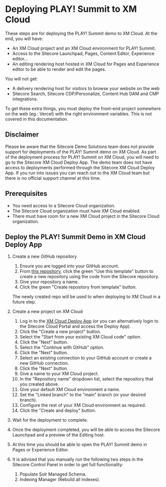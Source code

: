 # Deploying PLAY! Summit to XM Cloud

These steps are for deploying the PLAY! Summit demo to XM Cloud. At the end, you will have:

- An XM Cloud project and an XM Cloud environment for PLAY! Summit.
- Access to the Sitecore Launchpad, Pages, Content Editor, Experience editor...
- An editing rendering host hosted in XM Cloud for Pages and Experience editor to be able to render and edit the pages.

You will not get:

- A delivery rendering host for visitors to browse your website on the web
- Sitecore Search, Sitecore CDP/Personalize, Content Hub DAM and CMP integrations.

To get these extra things, you must deploy the front-end project somewhere on the web (eg.: Vercel) with the right environment variables. This is not covered in this documentation.

## Disclaimer

Please be aware that the Sitecore Demo Solutions team does not provide support for deployments of the PLAY! Summit demo on XM Cloud. As part of the deployment process for PLAY! Summit on XM Cloud, you will need to go to the Sitecore XM Cloud Deploy App. The demo team does not have access to deployments performed through the Sitecore XM Cloud Deploy App. If you run into issues you can reach out to the XM Cloud team but there is no official support channel at this time.

## Prerequisites

- You need access to a Sitecore Cloud organization.
- The Sitecore Cloud organization must have XM Cloud enabled.
- There must have room for a new XM Cloud project in the Sitecore Cloud organization.

## Deploy the PLAY! Summit Demo in XM Cloud Deploy App

1. Create a new GitHub repository
   1. Ensure you are logged into your GitHub account.
   2. From [this repository](https://github.com/Sitecore/Sitecore.Demo.XmCloud.PlaySummit), click the green "Use this template" button to create a new repository using the code from the Sitecore repository.
   3. Give your repository a name.
   4. Click the green "Create repository from template" button.

   The newly created repo will be used to when deploying to XM Cloud in a future step.

2. Create a new project on XM Cloud
   1. Log in to the [XM Cloud Deploy App](https://deploy.sitecorecloud.io/) (or you can alternatively login to the Sitecore Cloud Portal and access the Deploy App).
   2. Click the "Create a new project" button.
   3. Select the "Start from your existing XM Cloud code" option.
   4. Click the "Next" button.
   5. Select the "Continue with GitHub" option.
   6. Click the "Next" button.
   7. Select an existing connection to your GitHub account or create a new GitHub connection.
   8. Click the "Next" button.
   9. Give a name to your XM Cloud project.
   10. In the "Repository name" dropdown list, select the repository that you created above.
   11. Give your default XM Cloud environment a name.
   12. Set the "Linked branch" to the "main" branch (or your desired branch).
   13. Configure the rest of your XM Cloud environment as required.
   14. Click the "Create and deploy" button.
3. Wait for the deployment to complete.
4. Once the deployment completed, you will be able to access the Sitecore Launchpad and a preview of the Editing host.
5. At this time you should be able to open the PLAY! Summit demo in Pages or Experience Editor.
6. It is advised that you manually run the following two steps in the Sitecore Control Panel in order to get full functionality:
   1. Populate Solr Managed Schema.
   2. Indexing Manager (Rebuild all indexes).
